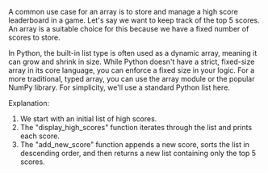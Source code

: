 A common use case for an array is to store and manage a high score leaderboard in a game. Let's say we want to keep track of the top 5 scores. An array is a suitable choice for this because we have a fixed number of scores to store.

In Python, the built-in list type is often used as a dynamic array, meaning it can grow and shrink in size. While Python doesn't have a strict, fixed-size array in its core language, you can enforce a fixed size in your logic. For a more traditional, typed array, you can use the array module or the popular NumPy library. For simplicity, we'll use a standard Python list here.

Explanation:

1. We start with an initial list of high scores.
2. The "display_high_scores" function iterates through the list and prints each score.
3. The "add_new_score" function appends a new score, sorts the list in descending order, and then returns a new list containing only the top 5 scores.
